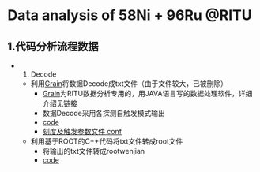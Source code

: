 # Data analysis of 58Ni + 96Ru @RITU


## 1.代码分析流程数据

  - 1. Decode
      - 利用[Grain](https://github.com/IMP-HHuang/Grain)将数据Decode成txt文件（由于文件较大，已被删除）
         - [Grain](https://github.com/IMP-HHuang/Grain)为RITU数据分析专用的，用JAVA语言写的数据处理软件，详细介绍见链接
         - 数据Decode采用各探测自触发模式输出
         - [code](./Decode/Grain/code)
         - [刻度及触发参数文件 conf](./Decode/Grain/conf)
      - 利用基于ROOT的C++代码将txt文件转成root文件
        - 将输出的txt文件转成rootwenjian
        - [code](./Decode/C++) 
